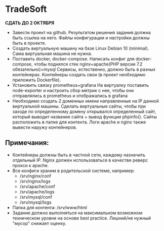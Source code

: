 # TradeSoft
**СДАТЬ ДО 2 ОКТЯБРЯ**
- Завести проект на github. Результатом решения задания должна быть ссылка на него. Файлы конфигурации и настройки должны быть в проекте. 
- Создать виртуальную машину на базе Linux Debian 10 (minimal). Сама виртуальная машина не нужна.
- Поставить docker, docker-compose. Написать конфиг для docker-compose, чтобы поднялся стек nginx+apache(PHP версии 7.2 обязательно)+mysql Сервисы, естественно, должно быть в разных контейнерах. Контейнеры создать свои (в проект необходимо приложить Dockerfile).
- Установить связку prometheus+grafana На виртуалку поставить node-exporter и настроить сбор метрик с нее, чтобы они отправлялись в prometheus и отображались в grafana
- Необходимо создать 2 доменных имени направленные на IP данной виртуальной машины. Сделать виртуальные сайты, чтобы при заходе по определенному домену открывался определенный сайт, который выводит название сайта + вывод функции phpinfo(). Сайты расположить в папке для контента. Логи apache и nginx также вывести наружу контейнеров.

## Примечания:
- Контейнеры должны быть в частной сети, каждому назначить отдельный IP. Nginx должен использоваться в качестве реверс прокси к apache.
- Все конфиги храним в родительской системе, например: 
  - /srv/nginx/conf 
  - /srv/nginx/logs
  - /srv/apache/conf
  - /srv/apache/logs
  - /srv/mysql/conf
  - /srv/mysql/logs
- Папка для контента: /srv/www/html 
- Задание должно выполняться на максимальном возможном техническом уровне на основе best practice. Лишний/не нужный "мусор" снижает оценку.
